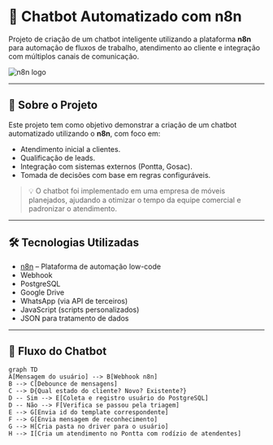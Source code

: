 # 🤖 Chatbot Automatizado com n8n

Projeto de criação de um chatbot inteligente utilizando a plataforma **n8n** para automação de fluxos de trabalho, atendimento ao cliente e integração com múltiplos canais de comunicação.

![n8n logo](docs/images/fluxograma.png)

---

## 🧠 Sobre o Projeto

Este projeto tem como objetivo demonstrar a criação de um chatbot automatizado utilizando o **n8n**, com foco em:

- Atendimento inicial a clientes.
- Qualificação de leads.
- Integração com sistemas externos (Pontta, Gosac).
- Tomada de decisões com base em regras configuráveis.

> 💡 O chatbot foi implementado em uma empresa de móveis planejados, ajudando a otimizar o tempo da equipe comercial e padronizar o atendimento.

---

## 🛠️ Tecnologias Utilizadas

- [n8n](https://n8n.io/) – Plataforma de automação low-code
- Webhook
- PostgreSQL
- Google Drive
- WhatsApp (via API de terceiros)
- JavaScript (scripts personalizados)
- JSON para tratamento de dados

---

## 🔄 Fluxo do Chatbot

```mermaid
graph TD
A[Mensagem do usuário] --> B[Webhook n8n]
B --> C[Debounce de mensagens]
C --> D{Qual estado do cliente? Novo? Existente?}
D -- Sim --> E[Coleta e registro usuário do PostgreSQL]
D -- Não --> F[Verifica se passou pela triagem]
E --> G[Envia id do template correspondente]
F --> G[Envia mensagem de reconhecimento]
G --> H[Cria pasta no driver para o usuário]
H --> I[Cria um atendimento no Pontta com rodízio de atendentes]
